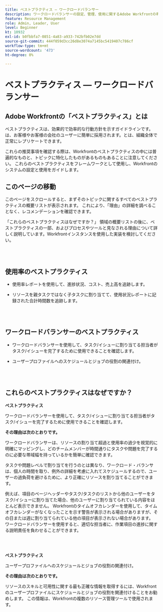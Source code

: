 ```yaml
---
title: ベストプラクティス — ワークロードバランサー
description: ワークロードバランサーの設定、管理、使用に関するAdobe Workfrontの専門家からのベストプラクティスの推奨事項を確認します。
feature: Resource Management
role: Admin, Leader, User
level: Beginner
kt: 10932
exl-id: b0fbbfa7-0851-4a83-a933-742bfb02e7dd
source-git-commit: 444f059d3cc26d8e3074a7145bc5419407c786cf
workflow-type: tm+mt
source-wordcount: '473'
ht-degree: 0%

---
```


# ベストプラクティス — ワークロードバランサー

## Adobe Workfrontの「ベストプラクティス」とは

ベストプラクティスは、効果的で効率的な行動方針を示すガイドラインです。は、お客様やお客様の会社のユーザーに簡単に採用されます。とは、組織全体で正常にレプリケートできます。

これらの推奨事項を確認する際は、Workfrontのベストプラクティスの中には普遍的なものと、トピックに特化したものがあるものもあることに注意してください。 これらのベストプラクティスをフレームワークとして使用し、Workfrontのシステムの設定と使用をガイドします。

## このページの移動

このページをスクロールすると、まずそのトピックに関するすべてのベストプラクティスの概要リストが表示されます。 これにより、「理由」の詳細を調べることなく、レコメンデーションを確認できます。

「これらのベストプラクティスはなぜですか？」 領域の概要リストの後に、ベストプラクティスの一部、およびプロセスやツールと見なされる理由について詳しく説明しています。Workfrontインスタンスを使用した実装を検討してください。

</br>
</br>

## 使用率のベストプラクティス

* 使用率レポートを使用して、進捗状況、コスト、売上高を追跡します。

* リソースを親タスクではなく子タスクに割り当てて、使用状況レポートに記録された合計時間数を追跡します。

</br>
</br>


## ワークロードバランサーのベストプラクティス

* ワークロードバランサーを使用して、タスク/イシューに割り当てる担当者がタスク/イシューを完了するために使用できることを確認します。

* ユーザープロファイルへのスケジュールとジョブの役割の関連付け。

</br>
</br>


## これらのベストプラクティスはなぜですか？

**ベストプラクティス**

ワークロードバランサーを使用して、タスク/イシューに割り当てる担当者がタスク/イシューを完了するために使用できることを確認します。



**その理由は次のとおりです。**

ワークロードバランサーは、リソースの割り当て超過と使用率の過少を視覚的に明確にマッピングし、どのチームメンバーが時間通りにタスクや問題を完了するのに必要な帯域幅を持っているかを簡単に確認できます。



タスクや問題レベルで割り当てを行うのとは異なり、ワークロード・バランサは、個人の時間を取り、例外の詳細を考慮に入れてスケジュールするので、ユーザーの過負荷を避けるために、より正確にリソースを割り当てることができます。



例えば、項目のページヘッダーやタスク/タスクのリストから他のユーザーをタスク/イシューに割り当てた場合、他のユーザーに割り当てられている内容をほとんど表示できません。 Workfrontのタイムオフカレンダーを使用して、タイムオフカレンダーがなくなったことを示す警告が表示される場合がありますが、その日または週に割り当てられている他の項目が表示されない場合があります。 ワークロードバランサーを使用すると、適切な担当者に、作業項目の進捗に関する説明責任を負わせることができます。


</br>
</br>

**ベストプラクティス**

ユーザープロファイルへのスケジュールとジョブの役割の関連付け。



**その理由は次のとおりです。**

リソースのスキルと可用性に関する最も正確な情報を取得するには、Workfrontのユーザープロファイルにスケジュールとジョブの役割を関連付けることをお勧めします。 この情報は、Workfrontの複数のリソース管理ツールで使用されます。
